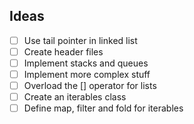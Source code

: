 ## Ideas
- [ ] Use tail pointer in linked list
- [ ] Create header files
- [ ] Implement stacks and queues
- [ ] Implement more complex stuff
- [ ] Overload the [] operator for lists
- [ ] Create an iterables class
- [ ] Define map, filter and fold for iterables
